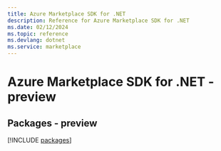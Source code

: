```yaml
---
title: Azure Marketplace SDK for .NET
description: Reference for Azure Marketplace SDK for .NET
ms.date: 02/12/2024
ms.topic: reference
ms.devlang: dotnet
ms.service: marketplace
---
```

# Azure Marketplace SDK for .NET - preview
## Packages - preview
[!INCLUDE [packages](marketplace-index.md)]